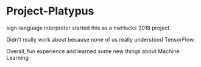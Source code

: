 # Project-Platypus
sign-language interpreter
started this as a nwHacks 2018 project.

Didn't really work about because none of us really understood TensorFlow.

Overall, fun experience and learned some new things about Machine Learning
